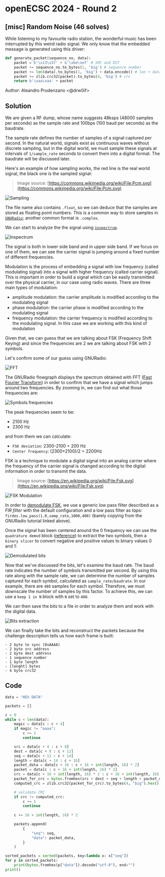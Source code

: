 # openECSC 2024 - Round 2

## [misc] Random Noise (46 solves)

While listening to my favourite radio station, the wonderful music has been interrupted by this weird radio signal.
We only know that the embedded message is generated using this driver:

```python
def generate_packet(sequence_no, data):
    packet = b'\x13\x37' + b'\xbe\xef' # SRC and DST
    packet += sequence_no.to_bytes(1, 'big') # sequence number
    packet += len(data).to_bytes(1, 'big') + data.encode() # len + data
    packet += zlib.crc32(packet).to_bytes(4, 'big') # crc
    return b'\xaa\xaa' + packet
```

Author: Aleandro Prudenzano <@drw0if>

## Solution

We are given a RF dump, whose name suggests 48ksps (48000 samples per seconds) as the sample rate and 100bps (100 baud per seconds) as the baudrate.  

The sample rate defines the number of samples of a signal captured per second. In the natural world, signals exist as continuous waves without discrete sampling, but in the digital world, we must sample these signals at intervals of `1/sample_rate` seconds to convert them into a digital format. The baudrate will be discussed later.

Here's an example of how sampling works, the red line is the real world signal, the black one is the sampled signal:

> Image source: [https://commons.wikimedia.org/wiki/File:Pcm.svg](https://commons.wikimedia.org/wiki/File:Pcm.svg)  

![Sampling](https://upload.wikimedia.org/wikipedia/commons/archive/b/bf/20140323205114%21Pcm.svg)

The file name also contains `.float`, so we can deduce that the samples are stored as floating point numbers. This is a common way to store samples in [`GNURadio`](https://www.gnuradio.org/); another common format is `.complex`.

We can start to analyze the the signal using [`inspectrum`](https://github.com/miek/inspectrum).

![Inspectrum](writeup/images/00.png)

The signal is both in lower side band and in upper side band. If we focus on one of them, we can see the carrier signal is jumping around a fixed number of different frequencies. 

Modulation is the process of embedding a signal with low frequency (called modulating signal) into a signal with higher frequency (called carrier signal).
This is important in order to build a signal which can be easily transmitted over the physical carrier, in our case using radio waves.
There are three main types of modulation:
- amplitude modulation: the carrier amplitude is modified according to the modulating signal
- phase modulation: the carrier phase is modified according to the modulating signal
- frequency modulation: the carrier frequency is modified according to the modulating signal. In this case we are working with this kind of modulation


Given that, we can guess that we are talking about FSK (Frequency Shift Keying) and since the frequencies are 2 we are talking about FSK with 2 symbols.

Let's confirm some of our guess using GNURadio:

![FFT](writeup/images/01.png)

The GNURadio flowgraph displays the spectrum obtained with FFT ([Fast Fourier Transform](https://en.wikipedia.org/wiki/Fast_Fourier_transform)) in order to confirm that we have a signal which jumps around two frequencies. By zooming in, we can find out what those frequencies are:

![Symbols frequencies](writeup/images/02.png)

The peak frequencies seem to be:
- 2100 Hz
- 2300 Hz

and from them we can calculate:
- `FSK deviation`: 2300-2100 = 200 Hz
- `Center frequency`: (2300+2100)/2 = 2200Hz

FSK is a technique to modulate a digital signal into an analog carrier where the frequency of the carrier signal is changed according to the digital information in order to transmit the data.

> Image source: [https://en.wikipedia.org/wiki/File:Fsk.svg](https://en.wikipedia.org/wiki/File:Fsk.svg)

![FSK Modulation](https://upload.wikimedia.org/wikipedia/commons/thumb/3/39/Fsk.svg/800px-Fsk.svg.png)

In order to [demodulate FSK](https://wiki.gnuradio.org/index.php/Simulation_example:_FSK), we use a generic low pass filter described as a _FIR filter_ with the default configuration and a low pass filter as _taps_: `firdes.low_pass(1.0,samp_rate,1000,400)` (barely copying from the GNURadio tutorial linked above).

Once the signal has been centered around the 0 frequency we can use the `quadrature demod` block ([reference](https://wiki.gnuradio.org/index.php/Quadrature_Demod)) to extract the two symbols, then a `binary slicer` to convert negative and positive values to binary values 0 and 1:

![Demodulated bits](writeup/images/03.png)

Now that we've discussed the bits, let's examine the baud rate. The baud rate indicates the number of symbols transmitted per second. By using this rate along with the sample rate, we can determine the number of samples captured for each symbol, calculated as `sample_rate/baudrate`. In our example, there are `480` samples for each symbol. Therefore, we must downscale the number of samples by this factor. To achieve this, we can use a `keep 1 in N` block with `N` set to `480`.

We can then save the bits to a file in order to analyze them and work with the digital data.

![Bits extraction](writeup/images/04.png)

We can finally take the bits and reconstruct the packets because the challenge description tells us how each frame is built:
```
- 2 byte to sync (0xAAAA)
- 2 byte src address
- 2 byte dest address
- 1 sequence number
- 1 byte length
- [lenght] bytes
- 4 byte crc32
```

## Code
```python
data = "HEX DATA"

packets = []

c = 0
while c < len(data):
    magic = data[c : c + 4]
    if magic != "aaaa":
        c += 1
        continue

    src = data[c + 4 : c + 8]
    dest = data[c + 8 : c + 12]
    seq = data[c + 12 : c + 14]
    length = data[c + 14 : c + 16]
    packet_data = data[c + 16 : c + 16 + int(length, 16) * 2]
    packet = data[c : c + 16 + int(length, 16) * 2]
    crc = data[c + 16 + int(length, 16) * 2 : c + 16 + int(length, 16) * 2 + 8]
    packet_for_crc = bytes.fromhex(src + dest + seq + length + packet_data)
    computed_crc = zlib.crc32(packet_for_crc).to_bytes(4, "big").hex()

    # validate CRC
    if crc != computed_crc:
        c += 1
        continue
    
    c += 16 + int(length, 16) * 2

    packets.append(
        {
            "seq": seq,
            "data": packet_data,
        }
    )

sorted_packets = sorted(packets, key=lambda x: x["seq"])
for p in sorted_packets:
    print(bytes.fromhex(p["data"]).decode("utf-8"), end="")
print()
```